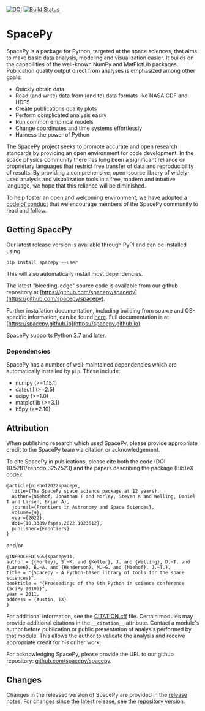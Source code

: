 [![DOI](https://zenodo.org/badge/DOI/10.5281/zenodo.3252523.svg)](https://doi.org/10.5281/zenodo.3252523)
[![Build Status](https://github.com/spacepy/spacepy/actions/workflows/ci.yml/badge.svg?branch=main)](https://github.com/spacepy/spacepy/actions?query=workflow%3ACI)

# SpacePy

SpacePy is a package for Python, targeted at the space sciences, that aims to make basic data analysis, modeling and visualization easier. It builds on the capabilities of the well-known NumPy and MatPlotLib packages. Publication quality output direct from analyses is emphasized among other goals:

 - Quickly obtain data
 - Read (and write) data from (and to) data formats like NASA CDF and HDF5
 - Create publications quality plots
 - Perform complicated analysis easily
 - Run common empirical models
 - Change coordinates and time systems effortlessly
 - Harness the power of Python

The SpacePy project seeks to promote accurate and open research standards by providing an open environment for code development. In the space physics community there has long been a significant reliance on proprietary languages that restrict free transfer of data and reproducibility of results. By providing a comprehensive, open-source library of widely-used analysis and visualization tools in a free, modern and intuitive language, we hope that this reliance will be diminished.

To help foster an open and welcoming environment, we have adopted a [code of conduct](https://github.com/spacepy/spacepy/blob/main/code-of-conduct.md) that we encourage members of the SpacePy community to read and follow.

## Getting SpacePy

Our latest release version is available through PyPI and can be installed using

```
pip install spacepy --user
```

This will also automatically install most dependencies.

The latest "bleeding-edge" source code is available from our github repository at [https://github.com/spacepy/spacepy](https://github.com/spacepy/spacepy).

Further installation documentation, including building from source and OS-specific information, can be found [here](https://spacepy.github.io/install.html). Full documentation is at [https://spacepy.github.io](https://spacepy.github.io).

SpacePy supports Python 3.7 and later.

### Dependencies

SpacePy has a number of well-maintained dependencies which are automatically installed by ```pip```. These include:

 - numpy (>=1.15.1)
 - dateutil (>=2.5)
 - scipy (>=1.0)
 - matplotlib (>=3.1)
 - h5py (>=2.10)

## Attribution

When publishing research which used SpacePy, please provide appropriate credit to the SpacePy team via citation or acknowledgement.

To cite SpacePy in publications, please cite both the code (DOI: 10.5281/zenodo.3252523) and the papers describing the package (BibTeX code):

```
@article{niehof2022spacepy,
  title={The SpacePy space science package at 12 years},
  author={Niehof, Jonathan T and Morley, Steven K and Welling, Daniel T and Larsen, Brian A},
  journal={Frontiers in Astronomy and Space Sciences},
  volume={9},
  year={2022},
  doi={10.3389/fspas.2022.1023612},
  publisher={Frontiers}
}
```

and/or

```
@INPROCEEDINGS{spacepy11,
author = {{Morley}, S.~K. and {Koller}, J. and {Welling}, D.~T. and {Larsen}, B.~A. and {Henderson}, M.~G. and {Niehof}, J.~T.},
title = "{Spacepy - A Python-based library of tools for the space sciences}",
booktitle = "{Proceedings of the 9th Python in science conference (SciPy 2010)}",
year = 2011,
address = {Austin, TX}
}
```

For additional information, see the [CITATION.cff](https://github.com/spacepy/spacepy/blob/main/CITATION.cff) file.
Certain modules may provide additional citations in the ```__citation__``` attribute. Contact a module's author before publication or public presentation of analysis performed by that module. This allows the author to validate the analysis and receive appropriate credit for his or her work.

For acknowledging SpacePy, please provide the URL to our github repository: [github.com/spacepy/spacepy](https://github.com/spacepy/spacepy).

## Changes
Changes in the released version of SpacePy are provided in the [release notes](https://spacepy.github.io/release_notes.html). For changes since the latest release, see the [repository version](https://github.com/spacepy/spacepy/blob/main/Doc/source/release_notes.rst).
